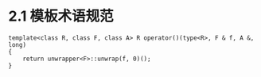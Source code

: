 
# 2.1 模板术语规范



    template<class R, class F, class A> R operator()(type<R>, F & f, A &, long)
    {
        return unwrapper<F>::unwrap(f, 0)();
    }
